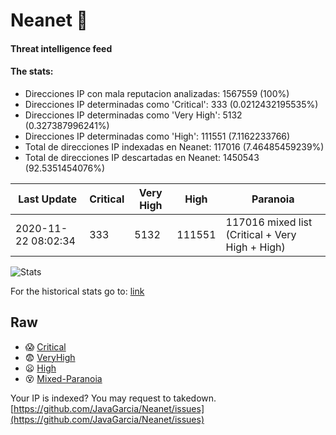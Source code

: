 # Neanet :hocho:
#### Threat intelligence feed
#### The stats:

- Direcciones IP con mala reputacion analizadas: 1567559 (100%)
- Direcciones IP determinadas como 'Critical':  333 (0.0212432195535%)
- Direcciones IP determinadas como 'Very High':  5132 (0.327387996241%)
- Direcciones IP determinadas como 'High':  111551 (7.1162233766)
- Total de direcciones IP indexadas en Neanet:  117016 (7.46485459239%)
- Total de direcciones IP descartadas en Neanet:  1450543 (92.5351454076%)

| Last Update | Critical | Very High | High | Paranoia |
| --- | --- | --- | --- | --- |
| 2020-11-22 08:02:34 | 333 | 5132 | 111551 | 117016 mixed list (Critical + Very High + High)|

![Stats](https://docs.google.com/spreadsheets/d/e/2PACX-1vSnaNMIXVabIpDJjufMlzH7poXnshF3mgd8Is1g9ytUEzVsP5my4Trn8f-xkoLLQ38xpL3HtmUexLo6/pubchart?oid=501124687&format=image)

For the historical stats go to: [link](/stats.csv)
## Raw
- :scream: [Critical](https://raw.githubusercontent.com/JavaGarcia/Neanet/master/blacklists/neanet_critical.txt)
- :fearful: [VeryHigh](https://raw.githubusercontent.com/JavaGarcia/Neanet/master/blacklists/neanet_veryHigh.txtt)
- :frowning: [High](https://raw.githubusercontent.com/JavaGarcia/Neanet/master/blacklists/neanet_high.txt)
- :dizzy_face: [Mixed-Paranoia](https://raw.githubusercontent.com/JavaGarcia/Neanet/master/blacklists/neanet_all.txt)


Your IP is indexed? You may request to takedown. [https://github.com/JavaGarcia/Neanet/issues](https://github.com/JavaGarcia/Neanet/issues)


















































































































































































































































































































































































































































































































































































































































































































































































































































































































































































































































































































































































































































































































































































































































































































































































































































































































































































































































































































































































































































































































































































































































































































































































































